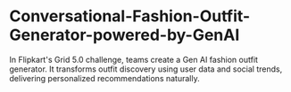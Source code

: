 # Conversational-Fashion-Outfit-Generator-powered-by-GenAI
 In Flipkart's Grid 5.0 challenge, teams create a Gen AI fashion outfit generator. It transforms outfit discovery using user data and social trends, delivering personalized recommendations naturally.
